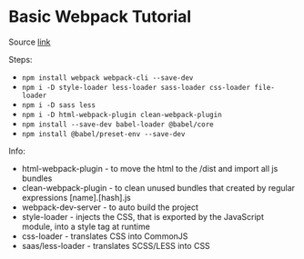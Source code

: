 # Basic Webpack Tutorial

Source [link](https://www.youtube.com/watch?v=ho1Ce1ITWN4&list=PL6DxKON1uLOHTgN679Es1vkCS911i9HJX&index=3&t=13s&ab_channel=UlbiTV)

Steps:

- `npm install webpack webpack-cli --save-dev`
- `npm i -D style-loader less-loader sass-loader css-loader file-loader`
- `npm i -D sass less`
- `npm i -D html-webpack-plugin clean-webpack-plugin`
- `npm install --save-dev babel-loader @babel/core`
- `npm install @babel/preset-env --save-dev`

Info:

- html-webpack-plugin - to move the html to the /dist and import all js bundles
- clean-webpack-plugin - to clean unused bundles that created by regular expressions [name].[hash].js
- webpack-dev-server - to auto build the project
- style-loader - injects the CSS, that is exported by the JavaScript module, into a style tag at runtime
- css-loader - translates CSS into CommonJS
- saas/less-loader - translates SCSS/LESS into CSS

